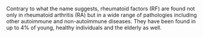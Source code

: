 Contrary to what the name suggests, rheumatoid factors (RF) are found not only in rheumatoid arthritis (RA) but in a wide range of pathologies including other autoimmune and non-autoimmune diseases. They have been found in up to 4% of young, healthy individuals and the elderly as well.